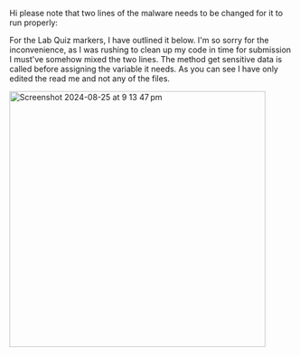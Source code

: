 Hi please note that two lines of the malware needs to be changed for it to run properly:

For the Lab Quiz markers, I have outlined it below. I'm so sorry for the inconvenience, as I was rushing to clean up my code in time for submission I must've somehow mixed the two lines. 
The method get sensitive data is called before assigning the variable it needs. As you can see I have only edited the read me and not any of the files. 

<img width="453" alt="Screenshot 2024-08-25 at 9 13 47 pm" src="https://github.com/user-attachments/assets/fe2054db-e8e0-4a4d-9699-6a7e4b51dd11">

